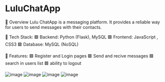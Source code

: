 # LuluChatApp

🔴 Overview
Lulu ChatApp is a messaging platform. It provides a reliable way for users to send messages with their contacts.

🔴 Tech Stack:
🟩 Backend: Python (Flask), MySQL
🟩 Frontend: JavaScript , CSS3
🟩 Database: MySQL (NoSQL)

🔴 Features:
🟩 Register and Login pages
🟩 Send and recive messages
🟩 search in users list
🟩 ability to logout 


![image](https://github.com/Lu99xo/LuluChatApp/assets/77988610/09c79648-02dd-470c-8c95-9b4aa3ebf862)
![image](https://github.com/Lu99xo/LuluChatApp/assets/77988610/e9968d1d-63c9-4d6e-97e3-0be9db655d4e)
![image](https://github.com/Lu99xo/LuluChatApp/assets/77988610/9e171643-51ce-40b1-ae6e-d69de1fad3de)
![image](https://github.com/Lu99xo/LuluChatApp/assets/77988610/97016094-b5b3-4e07-a95e-76f203338844)
